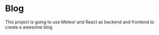 # Blog

This project is going to use Meteor and React as backend and frontend to create a awesome blog
